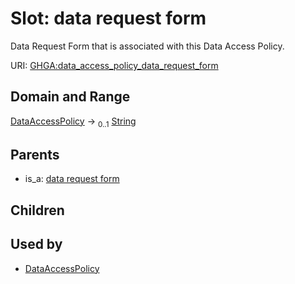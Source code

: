 
# Slot: data request form


Data Request Form that is associated with this Data Access Policy.

URI: [GHGA:data_access_policy_data_request_form](https://w3id.org/GHGA/data_access_policy_data_request_form)


## Domain and Range

[DataAccessPolicy](DataAccessPolicy.md) &#8594;  <sub>0..1</sub> [String](types/String.md)

## Parents

 *  is_a: [data request form](data_request_form.md)

## Children


## Used by

 * [DataAccessPolicy](DataAccessPolicy.md)
